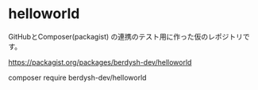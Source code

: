 # helloworld

GitHubとComposer(packagist) の連携のテスト用に作った仮のレポジトリです。

https://packagist.org/packages/berdysh-dev/helloworld

composer require berdysh-dev/helloworld


